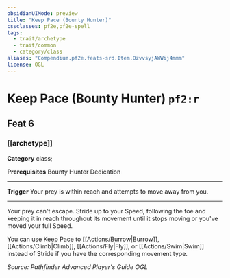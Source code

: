 ```yaml
---
obsidianUIMode: preview
title: "Keep Pace (Bounty Hunter)"
cssclasses: pf2e,pf2e-spell
tags:
  - trait/archetype
  - trait/common
  - category/class
aliases: "Compendium.pf2e.feats-srd.Item.OzvvsyjAWWij4mmm"
license: OGL
---
```

# Keep Pace (Bounty Hunter) `pf2:r`
## Feat 6
### [[archetype]]

**Category** class; 



**Prerequisites** Bounty Hunter Dedication
* * *
**Trigger** Your prey is within reach and attempts to move away from you.

* * *

Your prey can't escape. Stride up to your Speed, following the foe and keeping it in reach throughout its movement until it stops moving or you've moved your full Speed.

You can use Keep Pace to [[Actions/Burrow|Burrow]], [[Actions/Climb|Climb]], [[Actions/Fly|Fly]], or [[Actions/Swim|Swim]] instead of Stride if you have the corresponding movement type.

*Source: Pathfinder Advanced Player's Guide*
*OGL*